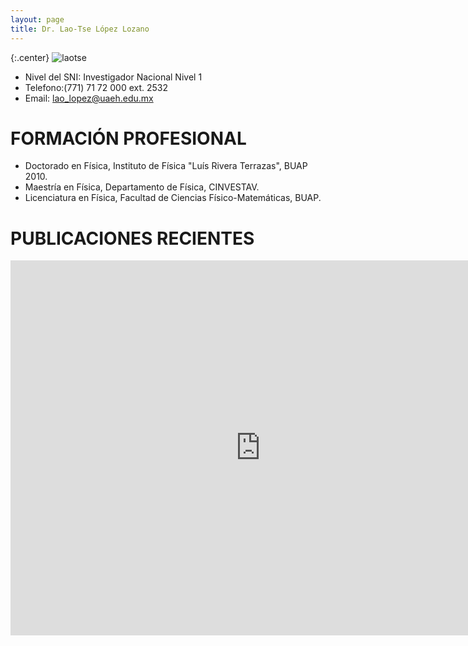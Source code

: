 ```yaml
---
layout: page
title: Dr. Lao-Tse López Lozano
---
```


{:.center}
![laotse]({{site.baseurl}}/images/miembros/laotse.jpg)


+ Nivel del SNI: Investigador Nacional Nivel 1
+ Telefono:(771) 71 72 000 ext. 2532
+ Email: lao_lopez@uaeh.edu.mx


# FORMACIÓN PROFESIONAL 
- Doctorado en Física, Instituto de Física "Luís Rivera Terrazas", BUAP 2010.
- Maestría en Física, Departamento de Física, CINVESTAV.
- Licenciatura en Física, Facultad de Ciencias Físico-Matemáticas, BUAP.



# PUBLICACIONES RECIENTES


<iframe src="http://inspirehep.net/search?p=exactauthor%3AL.Lopez.Lozano.1&sf=earliestdate" height="600" width="800" frameborder="0" webkitallowfullscreen mozallowfullscreen allowfullscreen></iframe>

